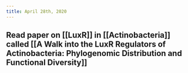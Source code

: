 ```yaml
---
title: April 28th, 2020
---
```


## Read paper on [[LuxR]] in [[Actinobacteria]] called [[A Walk into the LuxR Regulators of Actinobacteria: Phylogenomic Distribution and Functional Diversity]]
